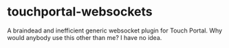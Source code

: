 # touchportal-websockets
A braindead and inefficient generic websocket plugin for Touch Portal. Why would anybody use this other than me? I have no idea.
